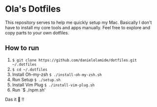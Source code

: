 # Ola's Dotfiles
This repository serves to help me quickly setup my Mac. Basically I don't have to install my core tools and apps manually. Feel free to explore and copy parts to your own dotfiles.

## How to run
1. `$ git clone https://github.com/danielolamide/dotfiles.git ~/.dotfiles`
2. `$ cd ~/.dotfiles`
3. Install Oh-my-zsh `$ ./install-oh-my-zsh.sh`
4. Run Setup `$ ./setup.sh`
5. Install Vim Plug `$ ./install-vim-plug.sh`
6. Run `$ ./npm.sh'

Das it :100: !!

